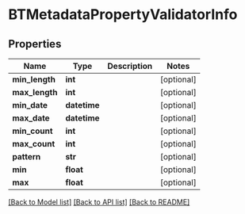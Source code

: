 # BTMetadataPropertyValidatorInfo

## Properties
Name | Type | Description | Notes
------------ | ------------- | ------------- | -------------
**min_length** | **int** |  | [optional] 
**max_length** | **int** |  | [optional] 
**min_date** | **datetime** |  | [optional] 
**max_date** | **datetime** |  | [optional] 
**min_count** | **int** |  | [optional] 
**max_count** | **int** |  | [optional] 
**pattern** | **str** |  | [optional] 
**min** | **float** |  | [optional] 
**max** | **float** |  | [optional] 

[[Back to Model list]](../README.md#documentation-for-models) [[Back to API list]](../README.md#documentation-for-api-endpoints) [[Back to README]](../README.md)


